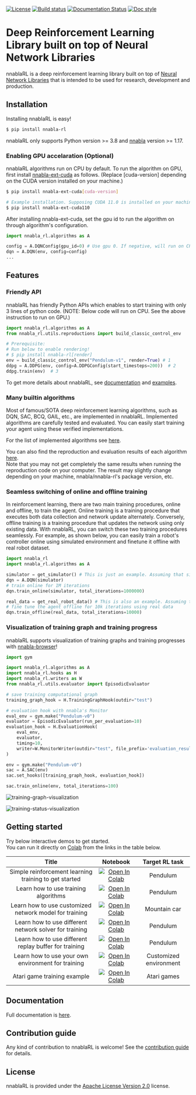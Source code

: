 [![License](https://img.shields.io/github/license/sony/nnabla-rl)](LICENSE)
[![Build status](https://github.com/sony/nnabla-rl/workflows/Build%20nnabla-rl/badge.svg)](https://github.com/sony/nnabla-rl/actions)
[![Documentation Status](https://readthedocs.org/projects/nnabla-rl/badge/?version=latest)](https://nnabla-rl.readthedocs.io/en/latest/?badge=latest)
[![Doc style](https://img.shields.io/badge/%20style-google-3666d6.svg)](https://google.github.io/styleguide/pyguide.html#s3.8-comments-and-docstrings)

# Deep Reinforcement Learning Library built on top of Neural Network Libraries

nnablaRL is a deep reinforcement learning library built on top of [Neural Network Libraries](https://github.com/sony/nnabla) 
that is intended to be used for research, development and production.

## Installation

Installing nnablaRL is easy!

```sh
$ pip install nnabla-rl
```

nnablaRL only supports Python version >= 3.8 and [nnabla](https://github.com/sony/nnabla) version >= 1.17.

### Enabling GPU accelaration (Optional)

nnablaRL algorithms run on CPU by default. To run the algorithm on GPU, first install [nnabla-ext-cuda](https://github.com/sony/nnabla-ext-cuda) as follows.
(Replace [cuda-version] depending on the CUDA version installed on your machine.)

```sh
$ pip install nnabla-ext-cuda[cuda-version]
```

```sh
# Example installation. Supposing CUDA 11.0 is installed on your machine.
$ pip install nnabla-ext-cuda110
```

After installing nnabla-ext-cuda, set the gpu id to run the algorithm on through algorithm's configuration.

```py
import nnabla_rl.algorithms as A

config = A.DQNConfig(gpu_id=0) # Use gpu 0. If negative, will run on CPU.
dqn = A.DQN(env, config=config)
...
```

## Features

### Friendly API

nnablaRL has friendly Python APIs which enables to start training with only 3 lines of python code.
(NOTE: Below code will run on CPU. See the above instruction to run on GPU.)

```py
import nnabla_rl.algorithms as A
from nnabla_rl.utils.reproductions import build_classic_control_env

# Prerequisite: 
# Run below to enable rendering!
# $ pip install nnabla-rl[render]
env = build_classic_control_env("Pendulum-v1", render=True) # 1
ddpg = A.DDPG(env, config=A.DDPGConfig(start_timesteps=200))  # 2
ddpg.train(env)  # 3
```

To get more details about nnablaRL, see [documentation](https://nnabla-rl.readthedocs.io/) and [examples](./examples).

### Many builtin algorithms

Most of famous/SOTA deep reinforcement learning algorithms, such as DQN, SAC, BCQ, GAIL, etc., are implemented in nnablaRL. Implemented algorithms are carefully tested and evaluated. You can easily start training your agent using these verified implementations.  

For the list of implemented algorithms see [here](./nnabla_rl/algorithms/README.md).

You can also find the reproduction and evaluation results of each algorithm [here](./reproductions).  
Note that you may not get completely the same results when running the reproduction code on your computer. The result may slightly change depending on your machine, nnabla/nnabla-rl's package version, etc.

### Seamless switching of online and offline training

In reinforcement learning, there are two main training procedures, online and offline, to train the agent.
Online training is a training procedure that executes both data collection and network update alternately. Conversely, offline training is a training procedure that updates the network using only existing data. With nnablaRL, you can switch these two training procedures seamlessly. For example, as shown below, you can easily train a robot's controller online using simulated environment and finetune it offline with real robot dataset.

```py
import nnabla_rl
import nnabla_rl.algorithms as A

simulator = get_simulator() # This is just an example. Assuming that simulator exists
dqn = A.DQN(simulator)
# train online for 1M iterations
dqn.train_online(simulator, total_iterations=1000000)

real_data = get_real_robot_data() # This is also an example. Assuming that you have real robot data
# fine tune the agent offline for 10k iterations using real data
dqn.train_offline(real_data, total_iterations=10000)
```

### Visualization of training graph and training progress

nnablaRL supports visualization of training graphs and training progresses with [nnabla-browser](https://github.com/sony/nnabla-browser)!

```py
import gym

import nnabla_rl.algorithms as A
import nnabla_rl.hooks as H
import nnabla_rl.writers as W
from nnabla_rl.utils.evaluator import EpisodicEvaluator

# save training computational graph
training_graph_hook = H.TrainingGraphHook(outdir="test")

# evaluation hook with nnabla's Monitor
eval_env = gym.make("Pendulum-v0")
evaluator = EpisodicEvaluator(run_per_evaluation=10)
evaluation_hook = H.EvaluationHook(
    eval_env,
    evaluator,
    timing=10,
    writer=W.MonitorWriter(outdir="test", file_prefix='evaluation_result'),
)

env = gym.make("Pendulum-v0")
sac = A.SAC(env)
sac.set_hooks([training_graph_hook, evaluation_hook])

sac.train_online(env, total_iterations=100)
```

![training-graph-visualization](./docs/source/images/training-graph-visualization.png)

![training-status-visualization](./docs/source/images/training-status-visualization.png)

## Getting started

Try below interactive demos to get started. </br>
You can run it directly on [Colab](https://colab.research.google.com/) from the links in the table below.

| Title | Notebook | Target RL task |
|:---:|:---:|:---:|
| Simple reinforcement learning training to get started | [![Open In Colab](https://colab.research.google.com/assets/colab-badge.svg)](https://colab.research.google.com/github/sony/nnabla-rl/blob/master/interactive-demos/pendulum.ipynb) | Pendulum |
| Learn how to use training algorithms | [![Open In Colab](https://colab.research.google.com/assets/colab-badge.svg)](https://colab.research.google.com/github/sony/nnabla-rl/blob/master/interactive-demos/tutorial-algorithm.ipynb) | Pendulum |
| Learn how to use customized network model for training | [![Open In Colab](https://colab.research.google.com/assets/colab-badge.svg)](https://colab.research.google.com/github/sony/nnabla-rl/blob/master/interactive-demos/tutorial-model.ipynb) | Mountain car |
| Learn how to use different network solver for training | [![Open In Colab](https://colab.research.google.com/assets/colab-badge.svg)](https://colab.research.google.com/github/sony/nnabla-rl/blob/master/interactive-demos/tutorial-solver.ipynb) | Pendulum |
| Learn how to use different replay buffer for training | [![Open In Colab](https://colab.research.google.com/assets/colab-badge.svg)](https://colab.research.google.com/github/sony/nnabla-rl/blob/master/interactive-demos/tutorial-replay-buffer.ipynb) | Pendulum |
| Learn how to use your own environment for training | [![Open In Colab](https://colab.research.google.com/assets/colab-badge.svg)](https://colab.research.google.com/github/sony/nnabla-rl/blob/master/interactive-demos/tutorial-envs.ipynb) | Customized environment |
| Atari game training example | [![Open In Colab](https://colab.research.google.com/assets/colab-badge.svg)](https://colab.research.google.com/github/sony/nnabla-rl/blob/master/interactive-demos/atari.ipynb) | Atari games |

## Documentation

Full documentation is [here](https://nnabla-rl.readthedocs.io/).

## Contribution guide

Any kind of contribution to nnablaRL is welcome! See the [contribution guide](./CONTRIBUTING.md) for details.

## License

nnablaRL is provided under the [Apache License Version 2.0](LICENSE) license.
